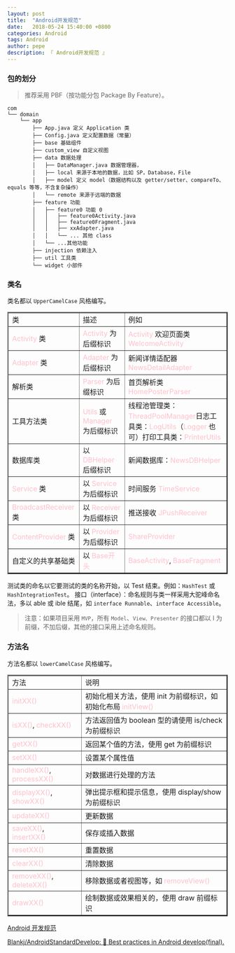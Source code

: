 ```yaml
---
layout: post
title:  "Android开发规范"
date:   2018-05-24 15:40:00 +0800
categories: Android
tags: Android
author: pepe
description: 『 Android开发规范 』
---
```


### **包的划分**

> 推荐采用 PBF（按功能分包 Package By Feature）。

```
com
└── domain
    └── app
        ├── App.java 定义 Application 类
        ├── Config.java 定义配置数据（常量）
        ├── base 基础组件
        ├── custom_view 自定义视图
        ├── data 数据处理
        │   ├── DataManager.java 数据管理器，
        │   ├── local 来源于本地的数据，比如 SP，Database，File
        │   ├── model 定义 model（数据结构以及 getter/setter、compareTo、equals 等等，不含复杂操作）
        │   └── remote 来源于远端的数据
        ├── feature 功能
        │   ├── feature0 功能 0
        │   │   ├── feature0Activity.java
        │   │   ├── feature0Fragment.java
        │   │   ├── xxAdapter.java
        │   │   └── ... 其他 class
        │   └── ...其他功能
        ├── injection 依赖注入
        ├── util 工具类
        └── widget 小部件
```

### **类名**

类名都以 `UpperCamelCase` 风格编写。

<table width="800" border="2" cellspacing="0" cellpadding="2">
    <tr>
        <td>类</td>
        <td>描述</td>
        <td>例如</td>
    </tr>
    <tr>
        <td><font color="Pink">Activity</font> 类</td>
        <td><font color="Pink">Activity</font> 为后缀标识</td>
        <td><font color="Pink">Activity</font> 欢迎页面类 <font color="Pink">WelcomeActivity</font></td>
    </tr>
   <tr>
        <td><font color="Pink">Adapter</font> 类</td>
        <td><font color="Pink">Adapter</font> 为后缀标识</td>
        <td>新闻详情适配器 <font color="Pink">NewsDetailAdapter</font></td>
    </tr>
   <tr>
        <td>解析类</td>
        <td><font color="Pink">Parser</font> 为后缀标识</td>
        <td>首页解析类 <font color="Pink">HomePosterParser</font></td>
    </tr> 
    <tr>
        <td>工具方法类</td>
        <td><font color="Pink">Utils</font> 或 <font color="Pink">Manager</font> 为后缀标识</td>
        <td>线程池管理类：<font color="Pink">ThreadPoolManager</font>日志工具类：<font color="Pink">LogUtils</font>（<font color="Pink">Logger</font> 也可）打印工具类：<font color="Pink">PrinterUtils</font></td>
    </tr>
    <tr>
        <td>数据库类</td>
        <td>以 <font color="Pink">DBHelper</font> 后缀标识</td>
        <td>新闻数据库：<font color="Pink">NewsDBHelper</font></td>
    </tr>
    <tr>
        <td><font color="Pink">Service</font> 类</td>
        <td>以 <font color="Pink">Service</font> 为后缀标识</td>
        <td>时间服务 <font color="Pink">TimeService</font></td>
    </tr>
    <tr>
        <td><font color="Pink">BroadcastReceiver</font> 类</td>
        <td>以 <font color="Pink">Receiver</font> 为后缀标识</td>
        <td>推送接收 <font color="Pink">JPushReceiver</font></td>
    </tr>
    <tr>
        <td><font color="Pink">ContentProvider</font> 类</td>
        <td>以 <font color="Pink">Provider</font> 为后缀标识</td>
        <td><font color="Pink">ShareProvider</font></td>
    </tr>
    <tr>
        <td>自定义的共享基础类</td>
        <td>以 <font color="Pink">Base<font color="Pink">开头</td>
        <td><font color="Pink">BaseActivity</font>, <font color="Pink">BaseFragment</font></td>
    </tr>
</table>

测试类的命名以它要测试的类的名称开始，以 Test 结束。例如：`HashTest` 或 `HashIntegrationTest`。
接口（interface）：命名规则与类一样采用大驼峰命名法，多以 able 或 ible 结尾，如 `interface Runnable`、`interface Accessible`。

> 注意：如果项目采用 `MVP`，所有 `Model`、`View、Presenter` 的接口都以 I 为前缀，不加后缀，其他的接口采用上述命名规则。


### **方法名**

方法名都以 `lowerCamelCase` 风格编写。

<table width="800" border="2" cellspacing="0" cellpadding="2">
    <tr>
        <td>方法</td>
        <td>说明</td>
    </tr>
   <tr>
        <td><font color="Pink">initXX()</font> </td>
        <td>初始化相关方法，使用 init 为前缀标识，如初始化布局 <font color="Pink">initView()</font></td>
    </tr>
    <tr>
        <td><font color="Pink">isXX()</font>, <font color="Pink">checkXX()</font></td>
        <td>方法返回值为 boolean 型的请使用 is/check 为前缀标识</td>
    </tr>
    <tr>
        <td><font color="Pink">getXX()</font></td>
        <td>返回某个值的方法，使用 get 为前缀标识</td>
    </tr>
    <tr>
        <td><font color="Pink">setXX()</font></td>
        <td>设置某个属性值</td>
    </tr>
    <tr>
        <td><font color="Pink">handleXX()</font>, <font color="Pink">processXX()</font></td>
        <td>对数据进行处理的方法</td>
    </tr>
    <tr>
        <td><font color="Pink">displayXX()</font>, <font color="Pink">showXX()</font></td>
        <td>弹出提示框和提示信息，使用 display/show 为前缀标识</td>
    </tr>
    <tr>
        <td><font color="Pink">updateXX()</font></td>
        <td>更新数据</td>
    </tr>
    <tr>
        <td><font color="Pink">saveXX()</font>, <font color="Pink">insertXX()</font></td>
        <td>保存或插入数据</td>
    </tr>
    <tr>
        <td><font color="Pink">resetXX()</font></td>
        <td>重置数据</td>
    </tr>
    <tr>
        <td><font color="Pink">clearXX()</font></td>
        <td>清除数据</td>
    </tr>
    <tr>
        <td><font color="Pink">removeXX()</font>, <font color="Pink">deleteXX()</font></td>
        <td>移除数据或者视图等，如 <font color="Pink">removeView()</font></td>
    </tr>
    <tr>
        <td><font color="Pink">drawXX()</font></td>
        <td>绘制数据或效果相关的，使用 draw 前缀标识</td>
    </tr>
</table>






































[Android 开发规范](https://www.jianshu.com/p/45c1675bec69)

[Blankj/AndroidStandardDevelop: :star2: Best practices in Android develop(final).](https://github.com/Blankj/AndroidStandardDevelop)
